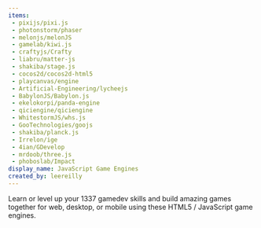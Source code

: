 ```yaml
---
items:
 - pixijs/pixi.js
 - photonstorm/phaser
 - melonjs/melonJS
 - gamelab/kiwi.js
 - craftyjs/Crafty
 - liabru/matter-js
 - shakiba/stage.js
 - cocos2d/cocos2d-html5
 - playcanvas/engine
 - Artificial-Engineering/lycheejs
 - BabylonJS/Babylon.js
 - ekelokorpi/panda-engine
 - qiciengine/qiciengine
 - WhitestormJS/whs.js
 - GooTechnologies/goojs
 - shakiba/planck.js
 - Irrelon/ige
 - 4ian/GDevelop
 - mrdoob/three.js
 - phoboslab/Impact
display_name: JavaScript Game Engines
created_by: leereilly
---
```

Learn or level up your 1337 gamedev skills and build amazing games together for web, desktop, or mobile using these HTML5 / JavaScript game engines.
